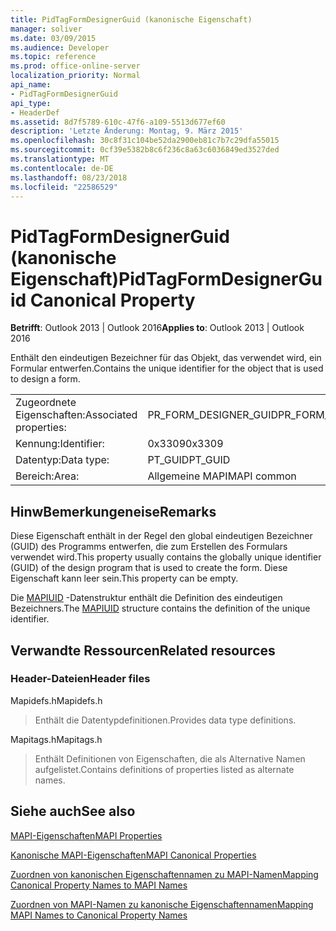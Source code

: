```yaml
---
title: PidTagFormDesignerGuid (kanonische Eigenschaft)
manager: soliver
ms.date: 03/09/2015
ms.audience: Developer
ms.topic: reference
ms.prod: office-online-server
localization_priority: Normal
api_name:
- PidTagFormDesignerGuid
api_type:
- HeaderDef
ms.assetid: 8d7f5789-610c-47f6-a109-5513d677ef60
description: 'Letzte Änderung: Montag, 9. März 2015'
ms.openlocfilehash: 30c8f31c104be52da2900eb81c7b7c29dfa55015
ms.sourcegitcommit: 0cf39e5382b8c6f236c8a63c6036849ed3527ded
ms.translationtype: MT
ms.contentlocale: de-DE
ms.lasthandoff: 08/23/2018
ms.locfileid: "22586529"
---
```

# <a name="pidtagformdesignerguid-canonical-property"></a><span data-ttu-id="da745-103">PidTagFormDesignerGuid (kanonische Eigenschaft)</span><span class="sxs-lookup"><span data-stu-id="da745-103">PidTagFormDesignerGuid Canonical Property</span></span>

  
  
<span data-ttu-id="da745-104">**Betrifft**: Outlook 2013 | Outlook 2016</span><span class="sxs-lookup"><span data-stu-id="da745-104">**Applies to**: Outlook 2013 | Outlook 2016</span></span> 
  
<span data-ttu-id="da745-105">Enthält den eindeutigen Bezeichner für das Objekt, das verwendet wird, ein Formular entwerfen.</span><span class="sxs-lookup"><span data-stu-id="da745-105">Contains the unique identifier for the object that is used to design a form.</span></span>
  
|||
|:-----|:-----|
|<span data-ttu-id="da745-106">Zugeordnete Eigenschaften:</span><span class="sxs-lookup"><span data-stu-id="da745-106">Associated properties:</span></span>  <br/> |<span data-ttu-id="da745-107">PR_FORM_DESIGNER_GUID</span><span class="sxs-lookup"><span data-stu-id="da745-107">PR_FORM_DESIGNER_GUID</span></span>  <br/> |
|<span data-ttu-id="da745-108">Kennung:</span><span class="sxs-lookup"><span data-stu-id="da745-108">Identifier:</span></span>  <br/> |<span data-ttu-id="da745-109">0x3309</span><span class="sxs-lookup"><span data-stu-id="da745-109">0x3309</span></span>  <br/> |
|<span data-ttu-id="da745-110">Datentyp:</span><span class="sxs-lookup"><span data-stu-id="da745-110">Data type:</span></span>  <br/> |<span data-ttu-id="da745-111">PT_GUID</span><span class="sxs-lookup"><span data-stu-id="da745-111">PT_GUID</span></span>  <br/> |
|<span data-ttu-id="da745-112">Bereich:</span><span class="sxs-lookup"><span data-stu-id="da745-112">Area:</span></span>  <br/> |<span data-ttu-id="da745-113">Allgemeine MAPI</span><span class="sxs-lookup"><span data-stu-id="da745-113">MAPI common</span></span>  <br/> |
   
## <a name="remarks"></a><span data-ttu-id="da745-114">HinwBemerkungeneise</span><span class="sxs-lookup"><span data-stu-id="da745-114">Remarks</span></span>

<span data-ttu-id="da745-115">Diese Eigenschaft enthält in der Regel den global eindeutigen Bezeichner (GUID) des Programms entwerfen, die zum Erstellen des Formulars verwendet wird.</span><span class="sxs-lookup"><span data-stu-id="da745-115">This property usually contains the globally unique identifier (GUID) of the design program that is used to create the form.</span></span> <span data-ttu-id="da745-116">Diese Eigenschaft kann leer sein.</span><span class="sxs-lookup"><span data-stu-id="da745-116">This property can be empty.</span></span> 
  
<span data-ttu-id="da745-117">Die [MAPIUID](mapiuid.md) -Datenstruktur enthält die Definition des eindeutigen Bezeichners.</span><span class="sxs-lookup"><span data-stu-id="da745-117">The [MAPIUID](mapiuid.md) structure contains the definition of the unique identifier.</span></span> 
  
## <a name="related-resources"></a><span data-ttu-id="da745-118">Verwandte Ressourcen</span><span class="sxs-lookup"><span data-stu-id="da745-118">Related resources</span></span>

### <a name="header-files"></a><span data-ttu-id="da745-119">Header-Dateien</span><span class="sxs-lookup"><span data-stu-id="da745-119">Header files</span></span>

<span data-ttu-id="da745-120">Mapidefs.h</span><span class="sxs-lookup"><span data-stu-id="da745-120">Mapidefs.h</span></span>
  
> <span data-ttu-id="da745-121">Enthält die Datentypdefinitionen.</span><span class="sxs-lookup"><span data-stu-id="da745-121">Provides data type definitions.</span></span>
    
<span data-ttu-id="da745-122">Mapitags.h</span><span class="sxs-lookup"><span data-stu-id="da745-122">Mapitags.h</span></span>
  
> <span data-ttu-id="da745-123">Enthält Definitionen von Eigenschaften, die als Alternative Namen aufgelistet.</span><span class="sxs-lookup"><span data-stu-id="da745-123">Contains definitions of properties listed as alternate names.</span></span>
    
## <a name="see-also"></a><span data-ttu-id="da745-124">Siehe auch</span><span class="sxs-lookup"><span data-stu-id="da745-124">See also</span></span>



[<span data-ttu-id="da745-125">MAPI-Eigenschaften</span><span class="sxs-lookup"><span data-stu-id="da745-125">MAPI Properties</span></span>](mapi-properties.md)
  
[<span data-ttu-id="da745-126">Kanonische MAPI-Eigenschaften</span><span class="sxs-lookup"><span data-stu-id="da745-126">MAPI Canonical Properties</span></span>](mapi-canonical-properties.md)
  
[<span data-ttu-id="da745-127">Zuordnen von kanonischen Eigenschaftennamen zu MAPI-Namen</span><span class="sxs-lookup"><span data-stu-id="da745-127">Mapping Canonical Property Names to MAPI Names</span></span>](mapping-canonical-property-names-to-mapi-names.md)
  
[<span data-ttu-id="da745-128">Zuordnen von MAPI-Namen zu kanonische Eigenschaftennamen</span><span class="sxs-lookup"><span data-stu-id="da745-128">Mapping MAPI Names to Canonical Property Names</span></span>](mapping-mapi-names-to-canonical-property-names.md)

